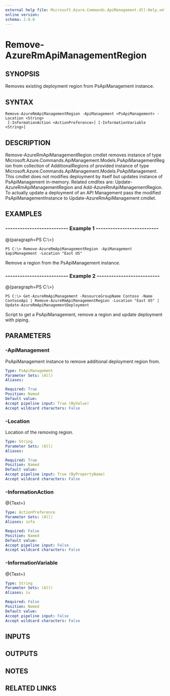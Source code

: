 ```yaml
---
external help file: Microsoft.Azure.Commands.ApiManagement.dll-Help.xml
online version: 
schema: 2.0.0
---
```


# Remove-AzureRmApiManagementRegion
## SYNOPSIS
Removes existing deployment region from PsApiManagement instance.

## SYNTAX

```
Remove-AzureRmApiManagementRegion -ApiManagement <PsApiManagement> -Location <String>
 [-InformationAction <ActionPreference>] [-InformationVariable <String>]
```

## DESCRIPTION
Remove-AzureRmApiManagementRegion cmdlet removes instance of type Microsoft.Azure.Commands.ApiManagement.Models.PsApiManagementRegion from collection of AdditionalRegions of provided instance of type Microsoft.Azure.Commands.ApiManagement.Models.PsApiManagement.
This cmdlet does not modifies deployment by itself but updates instance of PsApiManagement in-memory.
Related cmdltes are: Update-AzureRmApiManagementRegion and Add-AzureRmApiManagementRegion.
To actually update a deployment of an API Management pass the modified PsApiManagementInstance to Update-AzureRmApiManagement cmdlet.

## EXAMPLES

### --------------------------  Example 1  --------------------------
@{paragraph=PS C:\\\>}

```
PS C:\> Remove-AzureRmApiManagementRegion -ApiManagement $apiManagement -Location "East US"
```

Remove a region from the PsApiManagement instance.

### --------------------------  Example 2  --------------------------
@{paragraph=PS C:\\\>}

```
PS C:\> Get-AzureRmApiManagement -ResourceGroupName Contoso -Name ContosoApi | Remove-AzureRmApiManagementRegion -Location "East US" | Update-AzureRmApiManagementDeployment
```

Script to get a PsApiManagement, remove a region and update deployment with piping.

## PARAMETERS

### -ApiManagement
PsApiManagement instance to remove additional deployment region from.

```yaml
Type: PsApiManagement
Parameter Sets: (All)
Aliases: 

Required: True
Position: Named
Default value: 
Accept pipeline input: True (ByValue)
Accept wildcard characters: False
```

### -Location
Location of the removing region.

```yaml
Type: String
Parameter Sets: (All)
Aliases: 

Required: True
Position: Named
Default value: 
Accept pipeline input: True (ByPropertyName)
Accept wildcard characters: False
```

### -InformationAction
@{Text=}

```yaml
Type: ActionPreference
Parameter Sets: (All)
Aliases: infa

Required: False
Position: Named
Default value: 
Accept pipeline input: False
Accept wildcard characters: False
```

### -InformationVariable
@{Text=}

```yaml
Type: String
Parameter Sets: (All)
Aliases: iv

Required: False
Position: Named
Default value: 
Accept pipeline input: False
Accept wildcard characters: False
```

## INPUTS

## OUTPUTS

## NOTES

## RELATED LINKS

